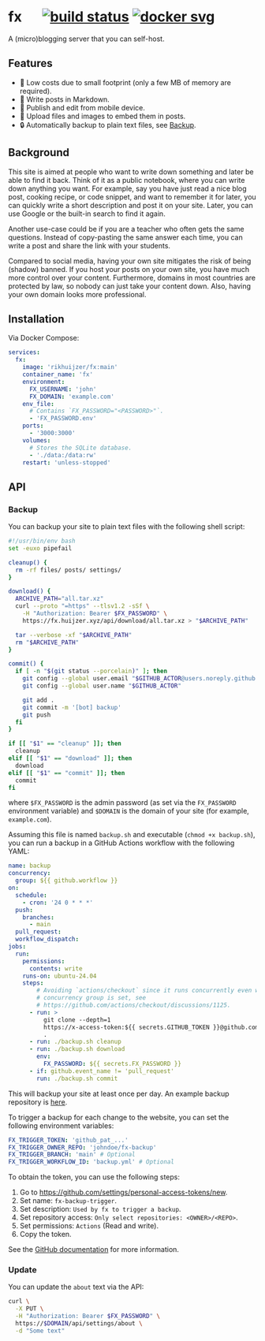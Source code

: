 # fx &emsp; [![build status]][actions] [![docker svg]][docker]

[build status]: https://img.shields.io/github/actions/workflow/status/rikhuijzer/fx/ci.yml?branch=main
[actions]: https://github.com/rikhuijzer/fx/actions?query=branch%3Amain
[docker svg]: https://img.shields.io/badge/docker-%230db7ed.svg?logo=docker&logoColor=white
[docker]: https://hub.docker.com/repository/docker/rikhuijzer/fx

A (micro)blogging server that you can self-host.

## Features

- 🚀 Low costs due to small footprint (only a few MB of memory are required).
- 📝 Write posts in Markdown.
- 📱 Publish and edit from mobile device.
- 📁 Upload files and images to embed them in posts.
- 🔒 Automatically backup to plain text files, see [Backup](#backup).

## Background

This site is aimed at people who want to write down something and later be able to find it back.
Think of it as a public notebook, where you can write down anything you want.
For example, say you have just read a nice blog post, cooking recipe, or code snippet, and want to remember it for later, you can quickly write a short description and post it on your site.
Later, you can use Google or the built-in search to find it again.

Another use-case could be if you are a teacher who often gets the same questions.
Instead of copy-pasting the same answer each time, you can write a post and share the link with your students.

Compared to social media, having your own site mitigates the risk of being (shadow) banned.
If you host your posts on your own site, you have much more control over your content.
Furthermore, domains in most countries are protected by law, so nobody can just take your content down.
Also, having your own domain looks more professional.

## Installation

Via Docker Compose:

```yml
services:
  fx:
    image: 'rikhuijzer/fx:main'
    container_name: 'fx'
    environment:
      FX_USERNAME: 'john'
      FX_DOMAIN: 'example.com'
    env_file:
      # Contains `FX_PASSWORD="<PASSWORD>"`.
      - 'FX_PASSWORD.env'
    ports:
      - '3000:3000'
    volumes:
      # Stores the SQLite database.
      - './data:/data:rw'
    restart: 'unless-stopped'
```

## API

### Backup

You can backup your site to plain text files with the following shell script:

```bash
#!/usr/bin/env bash
set -euxo pipefail

cleanup() {
  rm -rf files/ posts/ settings/
}

download() {
  ARCHIVE_PATH="all.tar.xz"
  curl --proto "=https" --tlsv1.2 -sSf \
    -H "Authorization: Bearer $FX_PASSWORD" \
    https://fx.huijzer.xyz/api/download/all.tar.xz > "$ARCHIVE_PATH"

  tar --verbose -xf "$ARCHIVE_PATH"
  rm "$ARCHIVE_PATH"
}

commit() {
  if [ -n "$(git status --porcelain)" ]; then
    git config --global user.email "$GITHUB_ACTOR@users.noreply.github.com"
    git config --global user.name "$GITHUB_ACTOR"

    git add .
    git commit -m '[bot] backup'
    git push
  fi
}

if [[ "$1" == "cleanup" ]]; then
  cleanup
elif [[ "$1" == "download" ]]; then
  download
elif [[ "$1" == "commit" ]]; then
  commit
fi
```

where `$FX_PASSWORD` is the admin password (as set via the `FX_PASSWORD` environment variable) and `$DOMAIN` is the domain of your site (for example, `example.com`).

Assuming this file is named `backup.sh` and executable (`chmod +x backup.sh`), you can run a backup in a GitHub Actions workflow with the following YAML:

```yml
name: backup
concurrency:
  group: ${{ github.workflow }}
on:
  schedule:
    - cron: '24 0 * * *'
  push:
    branches:
      - main
  pull_request:
  workflow_dispatch:
jobs:
  run:
    permissions:
      contents: write
    runs-on: ubuntu-24.04
    steps:
        # Avoiding `actions/checkout` since it runs concurrently even when
        # concurrency group is set, see
        # https://github.com/actions/checkout/discussions/1125.
      - run: >
          git clone --depth=1
          https://x-access-token:${{ secrets.GITHUB_TOKEN }}@github.com/${{ github.repository }}.git
          .
      - run: ./backup.sh cleanup
      - run: ./backup.sh download
        env:
          FX_PASSWORD: ${{ secrets.FX_PASSWORD }}
      - if: github.event_name != 'pull_request'
        run: ./backup.sh commit
```

This will backup your site at least once per day.
An example backup repository is [here](https://github.com/rikhuijzer/fx-backup).

To trigger a backup for each change to the website, you can set the following environment variables:

```yml
FX_TRIGGER_TOKEN: 'github_pat_...'
FX_TRIGGER_OWNER_REPO: 'johndoe/fx-backup'
FX_TRIGGER_BRANCH: 'main' # Optional
FX_TRIGGER_WORKFLOW_ID: 'backup.yml' # Optional
```

To obtain the token, you can use the following steps:

1. Go to <https://github.com/settings/personal-access-tokens/new>.
1. Set name: `fx-backup-trigger`.
1. Set description: `Used by fx to trigger a backup`.
1. Set repository access: `Only select repositories: <OWNER>/<REPO>`.
1. Set permissions: `Actions` (Read and write).
1. Copy the token.

See the [GitHub documentation](https://docs.github.com/en/rest/actions/workflows?apiVersion=2022-11-28#create-a-workflow-dispatch-event) for more information.

### Update

You can update the `about` text via the API:

```bash
curl \
  -X PUT \
  -H "Authorization: Bearer $FX_PASSWORD" \
  https://$DOMAIN/api/settings/about \
  -d "Some text"
```
